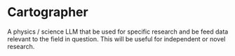 # Cartographer
A physics / science LLM that be used for specific research and be feed data relevant to the field in question. This will be useful for independent or novel research. 
